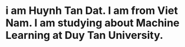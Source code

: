 # i am Huynh Tan Dat. I am from Viet Nam. I am studying about Machine Learning at Duy Tan University.

